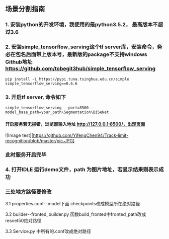
## 场景分割指南

### 1. 安装python的开发环境，我使用的是python3.5.2， 最高版本不超过3.6

### 2. 安装simple_tensorflow_serving这个tf server库，安装命令，务必在包名后面带上版本号，最新版的package不支持windows Github地址 https://github.com/tobegit3hub/simple_tensorflow_serving

`pip install -i https://pypi.tuna.tsinghua.edu.cn/simple simple_tensorflow_serving==0.6.6 ` 

### 3. 开启tf server, 命令如下

`simple_tensorflow_serving --port=8500 --model_base_path=your_path\Segmentation\BiSeNet`

#### 开启服务若无报错，浏览器输入地址 http://127.0.0.1:8500/，出现页面
![Image test][https://github.com/YifengChen94/Track-limit-recognition/blob/master/pic.JPG]

### 此时服务开启完毕

### 4.  打开IDLE 运行demo文件，path 为图片地址，若显示结果则表示成功

###  三处地方路径要修改

3.1 properties.conf--model下面 checkpoints改成模型所在绝对路径

3.2 builder--fronted_builder.py 函数build_fronted中fronted_path改成resnet50绝对路径

3.3  Service.py 中所有的.conf改成绝对路径

